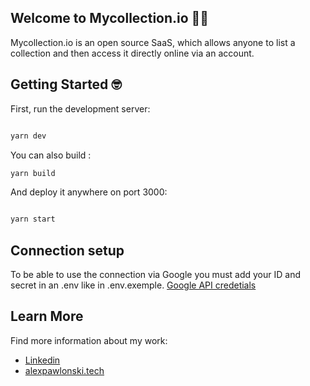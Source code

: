 ## Welcome to Mycollection.io 👋👋

Mycollection.io is an open source SaaS, which allows anyone to list a collection and then access it directly online via an account.

## Getting Started 🤓

First, run the development server:

```bash

yarn dev

```

You can also build : 

```bash
yarn build
```
And deploy it anywhere on port 3000:

```bash

yarn start

```
## Connection setup 

To be able to use the connection via Google you must add your ID and secret in an .env like in .env.exemple.
[Google API credetials](https://console.cloud.google.com/apis/credentials)

## Learn More

Find more information about my work:

- [Linkedin](https://www.linkedin.com/in/alex-pawlonski/)
- [alexpawlonski.tech](https://alexpawlonski.tech) 


